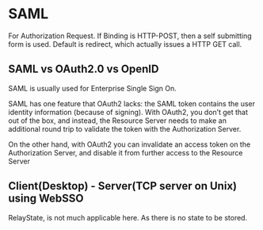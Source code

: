 # SAML

For Authorization Request.
If Binding is HTTP-POST, then a self submitting form is used. 
Default is redirect, which actually issues a HTTP GET call. 

## SAML vs OAuth2.0 vs OpenID

SAML is usually used for Enterprise Single Sign On.

SAML has one feature that OAuth2 lacks: the SAML token contains the user identity information (because of signing). With OAuth2, you don’t get that out of the box, and instead, the Resource Server needs to make an additional round trip to validate the token with the Authorization Server.

On the other hand, with OAuth2 you can invalidate an access token on the Authorization Server, and disable it from further access to the Resource Server

## Client(Desktop) - Server(TCP server on Unix) using WebSSO
RelayState, is not much applicable here. As there is no state to be stored.
